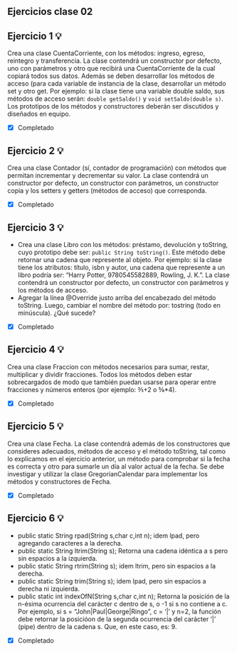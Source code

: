 ## Ejercicios clase 02

## Ejercicio 1 💡

Crea una clase CuentaCorriente, con los métodos: ingreso, egreso, reintegro y transferencia. La clase contendrá un constructor por defecto, uno con parámetros y otro que recibirá una CuentaCorriente de la cual copiará todos sus datos. Además se deben desarrollar los métodos de acceso (para cada variable de instancia de la clase, desarrollar un método set y otro get. Por ejemplo: si la clase tiene una variable double saldo, sus métodos de acceso serán: `double getSaldo()` y `void setSaldo(double s)`. Los prototipos de los métodos y constructores deberán ser discutidos y diseñados en equipo. 

- [x] Completado

## Ejercicio 2 💡

Crea una clase Contador (sí, contador de programación) con métodos que permitan incrementar y decrementar su valor. La clase contendrá un constructor por defecto, un constructor con parámetros, un constructor copia y los setters y getters (métodos de acceso) que corresponda.

- [x] Completado

## Ejercicio 3 💡

- Crea una clase Libro con los métodos: préstamo, devolución y toString, cuyo prototipo debe ser: `public String toString()`. Este método debe retornar una cadena que represente al objeto. Por ejemplo: si la clase tiene los atributos: título, isbn y autor, una cadena que represente a un libro podría ser: “Harry Potter, 9780545582889, Rowling, J. K.”. La clase contendrá un constructor por defecto, un constructor con parámetros y los métodos de acceso. 
- Agregar la línea @Override justo arriba del encabezado del método toString. Luego, cambiar el nombre del método por: tostring (todo en minúscula). ¿Qué sucede? 

- [x] Completado

## Ejercicio 4 💡

Crea una clase Fraccion con métodos necesarios para sumar, restar, multiplicar y dividir fracciones. Todos los métodos deben estar sobrecargados de modo que también puedan usarse para operar entre fracciones y números enteros (por ejemplo: ⅗+2 o ⅝*4). 

- [x] Completado

## Ejercicio 5 💡

Crea una clase Fecha. La clase contendrá además de los constructores que consideres adecuados, métodos de acceso y el método toString, tal como lo explicamos en el ejercicio anterior, un método para comprobar si la fecha es correcta y otro para sumarle un día al valor actual de la fecha. Se debe investigar y utilizar la clase GregorianCalendar para implementar los métodos y constructores de Fecha. 

- [x] Completado

## Ejercicio 6 💡

- public static String rpad(String s,char c,int n); idem lpad, pero agregando caracteres a la derecha.
- public static String ltrim(String s); Retorna una cadena idéntica a s pero sin espacios a la izquierda. 
- public static String rtrim(String s); idem ltrim, pero sin espacios a la derecha. 
- public static String trim(String s); idem lpad, pero sin espacios a derecha ni izquierda. 
- public static int indexOfN(String s,char c,int n); Retorna la posición de la n-ésima 
ocurrencia del carácter c dentro de s, o -1 si s no contiene a c. Por ejemplo, si s = “John|Paul|George|Ringo”, c = ‘|’ y n=2, la función debe retornar la posicióon de la 
segunda ocurrencia del carácter ‘|’ (pipe) dentro de la cadena s. Que, en este caso, es: 9.


- [x] Completado